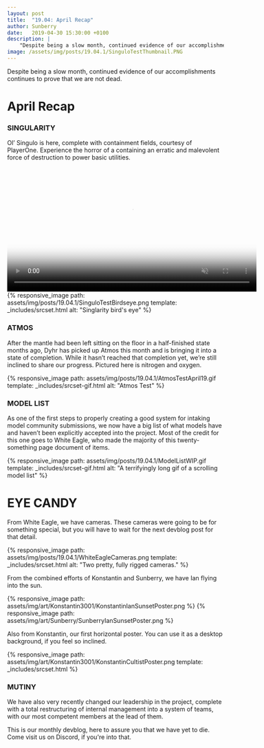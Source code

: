 ```yaml
---
layout: post
title:  "19.04: April Recap"
author: Sunberry
date:   2019-04-30 15:30:00 +0100
description: |
    "Despite being a slow month, continued evidence of our accomplishments continues to prove that we are not dead."
image: /assets/img/posts/19.04.1/SinguloTestThumbnail.PNG
---
```



Despite being a slow month, continued evidence of our accomplishments continues to prove that we are not dead.

# April Recap

### SINGULARITY

Ol’ Singulo is here, complete with containment fields, courtesy of PlayerOne. Experience the horror of a containing an erratic and malevolent force of destruction to power basic utilities.

<video width="580px" autoplay="autoplay" muted loop="loop" poster="{{ site.baseurl }}/assets/img/posts/19.04.1/SinguloTest.jpg">
  <source src="{{ site.baseurl }}/assets/img/posts/19.04.1/SinguloTest.webm" type="video/webm">
  <source src="{{ site.baseurl }}/assets/img/posts/19.04.1/SinguloTest.mp4" type="video/mp4">
</video>
{% responsive_image path: assets/img/posts/19.04.1/SinguloTestBirdseye.png template: _includes/srcset.html alt: "Singlarity bird's eye" %}

### ATMOS

After the mantle had been left sitting on the floor in a half-finished state months ago, Dyhr has picked up Atmos this month and is bringing it into a state of completion. While it hasn’t reached that completion yet, we’re still inclined to share our progress. Pictured here is nitrogen and oxygen.

{% responsive_image path: assets/img/posts/19.04.1/AtmosTestApril19.gif template: _includes/srcset-gif.html alt: "Atmos Test" %}

### MODEL LIST

As one of the first steps to properly creating a good system for intaking model community submissions, we now have a big list of what models have and haven’t been explicitly accepted into the project. Most of the credit for this one goes to White Eagle, who made the majority of this twenty-something page document of items.

{% responsive_image path: assets/img/posts/19.04.1/ModelListWIP.gif template: _includes/srcset-gif.html alt: "A terrifyingly long gif of a scrolling model list" %}

# EYE CANDY

From White Eagle, we have cameras. These cameras were going to be for something special, but you will have to wait for the next devblog post for that detail.

{% responsive_image path: assets/img/posts/19.04.1/WhiteEagleCameras.png template: _includes/srcset.html alt: "Two pretty, fully rigged cameras." %}

From the combined efforts of Konstantin and Sunberry, we have Ian flying into the sun.
<div class='horizontal-2' markdown='1'>
{% responsive_image path: assets/img/art/Konstantin3001/KonstantinIanSunsetPoster.png %}
{% responsive_image path: assets/img/art/Sunberry/SunberryIanSunsetPoster.png %}
</div>

Also from Konstantin, our first horizontal poster. You can use it as a desktop background, if you feel so inclined.

{% responsive_image path: assets/img/art/Konstantin3001/KonstantinCultistPoster.png template: _includes/srcset.html %}

### MUTINY

We have also very recently changed our leadership in the project, complete with a total restructuring of internal management into a system of teams, with our most competent members at the lead of them.

This is our monthly devblog, here to assure you that we have yet to die.
Come visit us on Discord, if you're into that.
